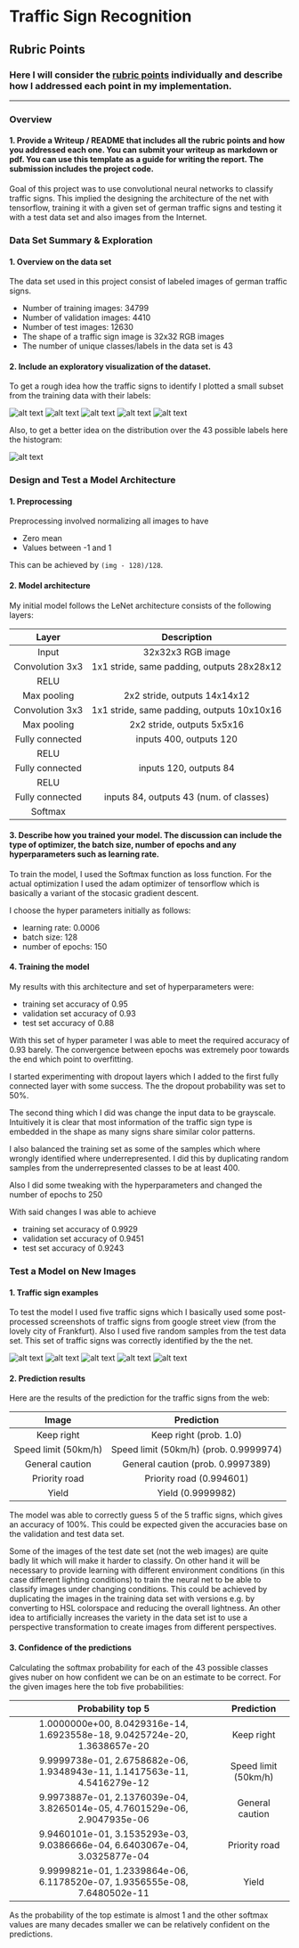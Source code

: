 # **Traffic Sign Recognition** 


[//]: # (Image References)

[image1]: ./examples/visualization.jpg "Visualization"
[image2]: ./examples/grayscale.jpg "Grayscaling"
[image3]: ./examples/random_noise.jpg "Random Noise"
[pic1]: ./sampleImgs/pic1.png "Traffic Sign 1"
[pic2]: ./sampleImgs/pic2.png "Traffic Sign 2"
[pic3]: ./sampleImgs/pic3.png "Traffic Sign 3"
[pic4]: ./sampleImgs/pic4.png "Traffic Sign 4"
[pic5]: ./sampleImgs/pic5.png "Traffic Sign 5"
[histogram]: ./sampleImgs/histogram.png "Histogram"
[webpic1]: ./GermanTrafficSigns/pic1.png "Traffic Sign 1"
[webpic2]: ./GermanTrafficSigns/pic2.png "Traffic Sign 2"
[webpic3]: ./GermanTrafficSigns/pic3.png "Traffic Sign 3"
[webpic4]: ./GermanTrafficSigns/pic4.png "Traffic Sign 4"
[webpic5]: ./GermanTrafficSigns/pic5.png "Traffic Sign 5"

## Rubric Points
### Here I will consider the [rubric points](https://review.udacity.com/#!/rubrics/481/view) individually and describe how I addressed each point in my implementation.  

---
### Overview

#### 1. Provide a Writeup / README that includes all the rubric points and how you addressed each one. You can submit your writeup as markdown or pdf. You can use this template as a guide for writing the report. The submission includes the project code.

Goal of this project was to use convolutional neural networks to classify traffic signs. This implied the designing the architecture of the net with tensorflow, training it with a given set of german traffic signs and testing it with a test data set and also images from the Internet.

### Data Set Summary & Exploration

#### 1. Overview on the data set

The data set used in this project consist of labeled images of german traffic signs.

* Number of training images: 34799
* Number of validation images: 4410
* Number of test images: 12630
* The shape of a traffic sign image is 32x32 RGB images
* The number of unique classes/labels in the data set is 43




#### 2. Include an exploratory visualization of the dataset.

To get a rough idea how the traffic signs to identify I plotted a small subset from the training data with their labels:

![alt text][pic1]
![alt text][pic2]
![alt text][pic3]
![alt text][pic4]
![alt text][pic5]

Also, to get a better idea on the distribution over the 43 possible labels here the histogram:

![alt text][histogram]

### Design and Test a Model Architecture

#### 1. Preprocessing
Preprocessing involved normalizing all images to have 
* Zero mean
* Values between -1 and 1

This can be achieved by `(img - 128)/128`.

#### 2. Model architecture
My initial model follows the LeNet architecture consists of the following layers:

| Layer         		|     Description	        					| 
|:---------------------:|:---------------------------------------------:| 
| Input         		| 32x32x3 RGB image   							| 
| Convolution 3x3     	| 1x1 stride, same padding, outputs 28x28x12 	|
| RELU					|												|
| Max pooling	      	| 2x2 stride,  outputs 14x14x12 				    |
| Convolution 3x3	    | 1x1 stride, same padding, outputs 10x10x16    |  									
| Max pooling    		| 2x2 stride,  outputs 5x5x16 					|
| Fully connected		| inputs 400, outputs 120       				|
| RELU					|												|
| Fully connected		| inputs 120, outputs 84						|
| RELU                  |                                               |
| Fully connected       | inputs 84, outputs 43 (num. of classes)       |
| Softmax               |                                               |


#### 3. Describe how you trained your model. The discussion can include the type of optimizer, the batch size, number of epochs and any hyperparameters such as learning rate.

To train the model, I used the Softmax function as loss function. For the actual optimization I used the adam optimizer of tensorflow which is basically a variant of the stocasic gradient descent. 

I choose the hyper parameters initially as follows:
* learning rate: 0.0006
* batch size: 128
* number of epochs: 150

#### 4. Training the model

My results with this architecture and set of hyperparameters  were:
* training set accuracy of 0.95
* validation set accuracy of 0.93 
* test set accuracy of 0.88

With this set of hyper parameter I was able to meet the required accuracy of 0.93 barely. The convergence between epochs was extremely poor towards the end which point to overfitting.

I started experimenting with dropout layers which I added to the first fully connected layer with some success. The the dropout probability was set to 50%. 

The second thing which I did was change the input data to be grayscale. Intuitively it is clear that most information of the traffic sign type is embedded in the shape as many signs share similar color patterns. 

I also balanced the training set as some of the samples which where wrongly identified where underrepresented. I did this by duplicating random samples from the underrepresented classes to be at least 400. 

Also I did some tweaking with the hyperparameters and changed the number of epochs to 250

With said changes I was able to achieve
* training set accuracy of 0.9929
* validation set accuracy of 0.9451 
* test set accuracy of 0.9243

### Test a Model on New Images

#### 1. Traffic sign examples

To test the model I used five traffic signs which I basically used some post-processed screenshots of traffic signs from google street view (from the lovely city of Frankfurt). Also I used five random samples from the test data set. This set of traffic signs was correctly identified by the the net. 

![alt text][webpic1] ![alt text][webpic2] ![alt text][webpic3] 
![alt text][webpic4] ![alt text][webpic5]


#### 2. Prediction results

Here are the results of the prediction for the traffic signs from the web:

| Image			        |     Prediction	        					| 
|:---------------------:|:---------------------------------------------:| 
| Keep right     		| Keep right (prob. 1.0)									| 
| Speed limit (50km/h)			| Speed limit (50km/h) (prob. 0.9999974)										|
| General caution				| General caution (prob. 0.9997389)											|
| Priority road	      		| Priority road	(0.994601)				 				|
| Yield			| Yield (0.9999982)     							|


The model was able to correctly guess 5 of the 5 traffic signs, which gives an accuracy of 100%. This could be expected given the accuracies base on the validation and test data set. 

Some of the images of the test date set (not the web images) are quite badly lit which will make it harder to classify. On other hand it will be necessary to provide learning with different environment conditions (in this case different lighting conditions) to train the neural net to be able to classify images under changing conditions. This could be achieved by duplicating the images in the training data set with versions e.g. by converting to HSL colorspace and reducing the overall lightness. An other idea to artificially increases the variety in the data set ist to use a perspective transformation to create images from different perspectives.


#### 3. Confidence of the predictions

Calculating the softmax probability for each of the 43 possible classes gives nuber on how confident we can be on an estimate to be correct. For the given images here the tob five probabilities: 

| Probability top 5        	|     Prediction	        					| 
|:---------------------:|:---------------------------------------------:| 
| 1.0000000e+00, 8.0429316e-14, 1.6923558e-18, 9.0425724e-20, 1.3638657e-20       			| Keep right    									| 
| 9.9999738e-01, 2.6758682e-06, 1.9348943e-11, 1.1417563e-11, 4.5416279e-12   				| Speed limit (50km/h) 										|
| 9.9973887e-01, 2.1376039e-04, 3.8265014e-05, 4.7601529e-06, 2.9047935e-06					| General caution											|
| 9.9460101e-01, 3.1535293e-03, 9.0386666e-04, 6.6403067e-04, 3.0325877e-04	      			| Priority road					 				|
| 9.9999821e-01, 1.2339864e-06, 6.1178520e-07, 1.9356555e-08, 7.6480502e-11				    | Yield      							|


As the probability of the top estimate is almost 1 and the other softmax values are many decades smaller we can be relatively confident on the predictions. 

